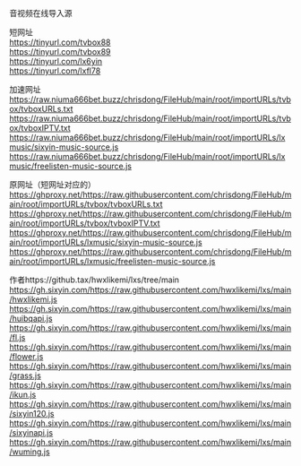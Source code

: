 音视频在线导入源

短网址  
https://tinyurl.com/tvbox88  
https://tinyurl.com/tvbox89  
https://tinyurl.com/lx6yin  
https://tinyurl.com/lxfl78  

加速网址  
https://raw.niuma666bet.buzz/chrisdong/FileHub/main/root/importURLs/tvbox/tvboxURLs.txt
https://raw.niuma666bet.buzz/chrisdong/FileHub/main/root/importURLs/tvbox/tvboxIPTV.txt
https://raw.niuma666bet.buzz/chrisdong/FileHub/main/root/importURLs/lxmusic/sixyin-music-source.js
https://raw.niuma666bet.buzz/chrisdong/FileHub/main/root/importURLs/lxmusic/freelisten-music-source.js

原网址（短网址对应的）  
https://ghproxy.net/https://raw.githubusercontent.com/chrisdong/FileHub/main/root/importURLs/tvbox/tvboxURLs.txt
https://ghproxy.net/https://raw.githubusercontent.com/chrisdong/FileHub/main/root/importURLs/tvbox/tvboxIPTV.txt
https://ghproxy.net/https://raw.githubusercontent.com/chrisdong/FileHub/main/root/importURLs/lxmusic/sixyin-music-source.js
https://ghproxy.net/https://raw.githubusercontent.com/chrisdong/FileHub/main/root/importURLs/lxmusic/freelisten-music-source.js

作者https://github.tax/hwxlikemi/lxs/tree/main
https://gh.sixyin.com/https://raw.githubusercontent.com/hwxlikemi/lxs/main/hwxlikemi.js
https://gh.sixyin.com/https://raw.githubusercontent.com/hwxlikemi/lxs/main/huibqapi.js
https://gh.sixyin.com/https://raw.githubusercontent.com/hwxlikemi/lxs/main/fl.js
https://gh.sixyin.com/https://raw.githubusercontent.com/hwxlikemi/lxs/main/flower.js
https://gh.sixyin.com/https://raw.githubusercontent.com/hwxlikemi/lxs/main/grass.js
https://gh.sixyin.com/https://raw.githubusercontent.com/hwxlikemi/lxs/main/ikun.js
https://gh.sixyin.com/https://raw.githubusercontent.com/hwxlikemi/lxs/main/sixyin120.js
https://gh.sixyin.com/https://raw.githubusercontent.com/hwxlikemi/lxs/main/sixyinapi.js
https://gh.sixyin.com/https://raw.githubusercontent.com/hwxlikemi/lxs/main/wuming.js



